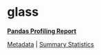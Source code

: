 # glass

[**Pandas Profiling Report**](https://epistasislab.github.io/penn-ml-benchmarks/profile/glass.html)

[Metadata](metadata.yaml) | [Summary Statistics](summary_stats.csv)

